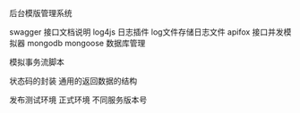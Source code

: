 后台模版管理系统


swagger  接口文档说明
log4js  日志插件  log文件存储日志文件
apifox 接口并发模拟器
mongodb  mongoose   数据库管理




模拟事务流脚本

状态码的封装
通用的返回数据的结构


发布测试环境 正式环境  不同服务版本号
